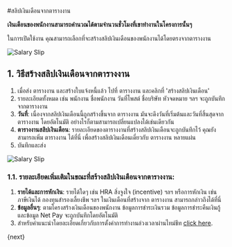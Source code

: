 <!-- add-breadcrumbs -->
#สลิปเงินเดือนจากตารางงาน

**เงินเดือนของพนักงานสามารถคำนวณได้ตามจำนวนชั่วโมงที่เขาทำงานในโครงการนั้นๆ**

ในการเปิดใช้งาน คุณสามารถเลือกที่จะสร้างสลิปเงินเดือนของพนักงานได้โดยตรงจากตารางงาน

<img class="screenshot" alt="Salary Slip" src="{{docs_base_url}}/assets/img/project/projects-salary-slip-from-timesheet.png">

## 1. วิธีสร้างสลิปเงินเดือนจากตารางงาน

  1. เมื่อส่ง ตารางงาน และสร้างใบแจ้งหนี้แล้ว ไปที่ ตารางงาน และคลิกที่ 'สร้างสลิปเงินเดือน'
  2. รายละเอียดทั้งหมด เช่น พนักงาน ชื่อพนักงาน วันที่โพสต์ ชื่อบริษัท หัวจดหมาย ฯลฯ จะถูกบันทึกจากตารางงาน
  3. **วันที่**: เนื่องจากสลิปเงินเดือนนี้ถูกสร้างขึ้นจาก ตารางงาน มันจะดึงวันที่เริ่มต้นและวันที่สิ้นสุดจาก ตารางงาน โดยอัตโนมัติ อย่างไรก็ตามสามารถเปลี่ยนแปลงได้เช่นเดียวกัน
  4. **ตารางงานสลิปเงินเดือน**: รายละเอียดของตารางงานที่สร้างสลิปเงินเดือนจะถูกบันทึกไว้ คุณยังสามารถเพิ่ม ตารางงาน ได้ที่นี่ เพื่อสร้างสลิปเงินเดือนเดี่ยวกับ ตารางงาน หลายแผ่น
  5. บันทึกและส่ง
  
  <img class="screenshot" alt="Salary Slip" src="{{docs_base_url}}/assets/img/project/timesheet/timesheet-salary-slip-4.gif">

### 1.1. รายละเอียดเพิ่มเติมในขณะที่สร้างสลิปเงินเดือนจากตารางงาน:

  1. **รายได้และการหักเงิน**: รายได้ใดๆ เช่น HRA สิ่งจูงใจ (incentive) ฯลฯ หรือการหักเงิน เช่น ภาษีเงินได้ กองทุนสำรองเลี้ยงชีพ ฯลฯ ในเงินเดือนที่สร้างจาก ตารางงาน สามารถกล่าวถึงได้ที่นี่
  2. **ข้อมูลอื่นๆ**: ตามโครงสร้างเงินเดือนของพนักงาน ข้อมูลการชำระเงินรวม ข้อมูลการชำระคืนเงินกู้ และข้อมูล Net Pay จะถูกบันทึกโดยอัตโนมัติ
  3. สำหรับคำแนะนำโดยละเอียดเกี่ยวกับการตั้งค่าการทำงานล่วงเวลาผ่านไทม์ชีท <a href="https://frappe.io/kb/hr/create-payroll-entry-with-timesheets" target="_blank">click here</a>.

{next}
